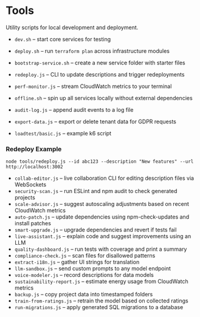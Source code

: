 # Tools

Utility scripts for local development and deployment.

- `dev.sh` – start core services for testing
- `deploy.sh` – run `terraform plan` across infrastructure modules
- `bootstrap-service.sh` – create a new service folder with starter files
- `redeploy.js` – CLI to update descriptions and trigger redeployments
- `perf-monitor.js` – stream CloudWatch metrics to your terminal
- `offline.sh` – spin up all services locally without external dependencies
- `audit-log.js` – append audit events to a log file
- `export-data.js` – export or delete tenant data for GDPR requests

- `loadtest/basic.js` – example k6 script

### Redeploy Example

```
node tools/redeploy.js --id abc123 --description "New features" --url http://localhost:3002
```

- `collab-editor.js` – live collaboration CLI for editing description files via WebSockets
- `security-scan.js` – run ESLint and npm audit to check generated projects
- `scale-advisor.js` – suggest autoscaling adjustments based on recent CloudWatch metrics
- `auto-patch.js` – update dependencies using npm-check-updates and install patches
- `smart-upgrade.js` – upgrade dependencies and revert if tests fail
- `live-assistant.js` – explain code and suggest improvements using an LLM
- `quality-dashboard.js` – run tests with coverage and print a summary
- `compliance-check.js` – scan files for disallowed patterns
- `extract-i18n.js` – gather UI strings for translation
- `llm-sandbox.js` – send custom prompts to any model endpoint
- `voice-modeler.js` – record descriptions for data models
- `sustainability-report.js` – estimate energy usage from CloudWatch metrics
- `backup.js` – copy project data into timestamped folders
- `train-from-ratings.js` – retrain the model based on collected ratings
- `run-migrations.js` – apply generated SQL migrations to a database
